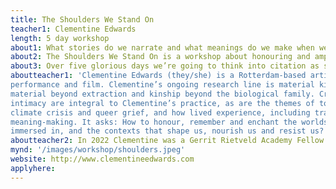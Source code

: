 ```yaml
---
title: The Shoulders We Stand On
teacher1: Clementine Edwards
length: 5 day workshop
about1: What stories do we narrate and what meanings do we make when we read a text? And what do these stories and meanings tell us about our implication in the world?  
about2: The Shoulders We Stand On is a workshop about honouring and amplifying our references. In this expanded reading group, we journey through the thickets of the who, what, how and the why we read.   We come together at LungA under the banner of bliss. Black feminist thinking has been central to much of bliss’s politics. But if we are not Black women/femmes ourselves, it’s easy to neglect how and why Black feminist thinking came into being – to take the easy/appealing bits and leave the rest behind.
about3: Over five glorious days we’re going to think into citation as storytelling and as political practice. We’ll start by getting to know one another and the art practice of Ada M. Patterson, whose exhibition space we will gather in and whose work we will revel in. Learning from disability justice, we’ll make a collective access document. From there the horizons open up to us. Participants will encounter thought-provoking texts on Black trans feminism; navigate and discuss ways of reading expansively; get familiar with key decolonising research methods written by Indigenous scholars; and begin compiling their own personal reader that cites the writers they love and loves the writers they cite. 
aboutteacher1: 'Clementine Edwards (they/she) is a Rotterdam-based artist who works across sculpture, writing,
performance and film. Clementine’s ongoing research line is material kinship, which thinks
material beyond extraction and kinship beyond the biological family. Craft, world-building and
intimacy are integral to Clementine’s practice, as are the themes of toxic inheritances,
climate crisis and queer grief, and how lived experience, including trauma, narrates
meaning-making. It asks: How to honour, remember and enchant the worlds that we are
immersed in, and the contexts that shape us, nourish us and resist us?'
aboutteacher2: In 2022 Clementine was a Gerrit Rietveld Academy Fellow in the Jewellery - Linking Bodies department and published The Material Kinship Reader, co-edited with Kris Dittel.
mynd: '/images/workshop/shoulders.jpeg'
website: http://www.clementineedwards.com
applyhere: 
---
```

